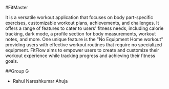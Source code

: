 #FitMaster

It is a versatile workout application that focuses on body part-specific exercises, customizable workout plans, achievements, and challenges. It offers a range of features to cater to users' fitness needs, including calorie tracking, dark mode, a profile section for body measurements, workout notes, and more. One unique feature is the "No Equipment Home workout" providing users with effective workout routines that require no specialized equipment. FitFlow aims to empower users to create and customize their workout experience while tracking progress and achieving their fitness goals.

##Group G

- Rahul Nareshkumar Ahuja